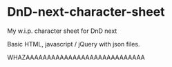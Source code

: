 DnD-next-character-sheet
========================

My w.i.p. character sheet for DnD next

Basic HTML, javascript / jQuery with json files.

WHAZAAAAAAAAAAAAAAAAAAAAAAAAAAAA
